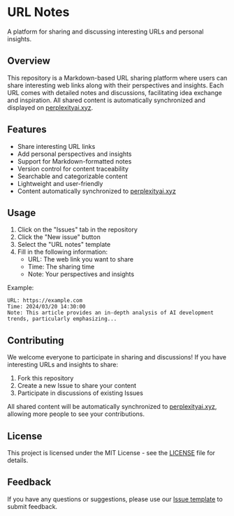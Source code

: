 # URL Notes

A platform for sharing and discussing interesting URLs and personal insights.

## Overview

This repository is a Markdown-based URL sharing platform where users can share interesting web links along with their perspectives and insights. Each URL comes with detailed notes and discussions, facilitating idea exchange and inspiration. All shared content is automatically synchronized and displayed on [perplexityai.xyz](https://perplexityai.xyz).

## Features

- Share interesting URL links
- Add personal perspectives and insights
- Support for Markdown-formatted notes
- Version control for content traceability
- Searchable and categorizable content
- Lightweight and user-friendly
- Content automatically synchronized to [perplexityai.xyz](https://perplexityai.xyz)

## Usage

1. Click on the "Issues" tab in the repository
2. Click the "New issue" button
3. Select the "URL notes" template
4. Fill in the following information:
   - URL: The web link you want to share
   - Time: The sharing time
   - Note: Your perspectives and insights

Example:
```
URL: https://example.com
Time: 2024/03/20 14:30:00
Note: This article provides an in-depth analysis of AI development trends, particularly emphasizing...
```

## Contributing

We welcome everyone to participate in sharing and discussions! If you have interesting URLs and insights to share:

1. Fork this repository
2. Create a new Issue to share your content
3. Participate in discussions of existing Issues

All shared content will be automatically synchronized to [perplexityai.xyz](https://perplexityai.xyz), allowing more people to see your contributions.

## License

This project is licensed under the MIT License - see the [LICENSE](LICENSE) file for details.

## Feedback

If you have any questions or suggestions, please use our [Issue template](.github/ISSUE_TEMPLATE/issue_template.md) to submit feedback.
